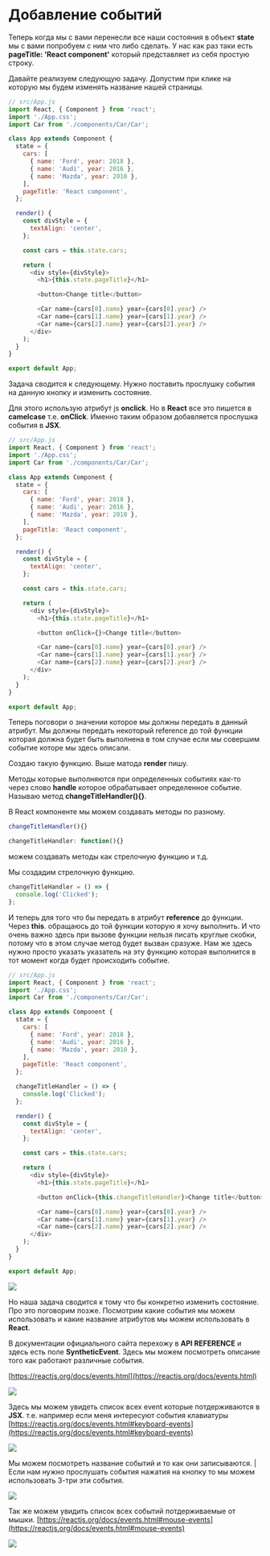 # Добавление событий

Теперь когда мы с вами перенесли все наши состояния в объект **state** мы с вами попробуем с ним что либо сделать. У нас как раз таки есть **pageTitle: 'React component'** который представляет из себя простую строку.

Давайте реализуем следующую задачу. Допустим при клике на которую мы будем изменять название нашей страницы.

```js
// src/App.js
import React, { Component } from 'react';
import './App.css';
import Car from './components/Car/Car';

class App extends Component {
  state = {
    cars: [
      { name: 'Ford', year: 2018 },
      { name: 'Audi', year: 2016 },
      { name: 'Mazda', year: 2010 },
    ],
    pageTitle: 'React component',
  };

  render() {
    const divStyle = {
      textAlign: 'center',
    };

    const cars = this.state.cars;

    return (
      <div style={divStyle}>
        <h1>{this.state.pageTitle}</h1>

        <button>Change title</button>

        <Car name={cars[0].name} year={cars[0].year} />
        <Car name={cars[1].name} year={cars[1].year} />
        <Car name={cars[2].name} year={cars[2].year} />
      </div>
    );
  }
}

export default App;
```

Задача сводится к следующему. Нужно поставить прослушку события на данную кнопку и изменить состояние.

Для этого использую атрибут js **onclick**. Но в **React** все это пишется в **camelcase** т.е. **onClick**. Именно таким образом добавляется прослушка события в **JSX**.

```js
// src/App.js
import React, { Component } from 'react';
import './App.css';
import Car from './components/Car/Car';

class App extends Component {
  state = {
    cars: [
      { name: 'Ford', year: 2018 },
      { name: 'Audi', year: 2016 },
      { name: 'Mazda', year: 2010 },
    ],
    pageTitle: 'React component',
  };

  render() {
    const divStyle = {
      textAlign: 'center',
    };

    const cars = this.state.cars;

    return (
      <div style={divStyle}>
        <h1>{this.state.pageTitle}</h1>

        <button onClick={}>Change title</button>

        <Car name={cars[0].name} year={cars[0].year} />
        <Car name={cars[1].name} year={cars[1].year} />
        <Car name={cars[2].name} year={cars[2].year} />
      </div>
    );
  }
}

export default App;
```

Теперь поговори о значении которое мы должны передать в данный атрибут. Мы должны передать некоторый reference до той функции которая должна будет быть выполнена в том случае если мы совершим событие которе мы здесь описали.

Создаю такую функцию. Выше матода **render** пишу.

Методы которые выполняются при определенных событиях как-то через слово **handle** которое обрабатывает определенное событие. Называю метод **changeTitleHandler(){}**.

В React компоненте мы можем создавать методы по разному.

```js
changeTitleHandler(){}
```

```js
changeTitleHandler: function(){}
```

можем создавать методы как стрелочную функцию и т.д.

Мы создадим стрелочную функцию.

```js
changeTitleHandler = () => {
  console.log('Clicked');
};
```

И теперь для того что бы передать в атрибут **reference** до функции. Через **this**. обращаюсь до той функции которую я хочу выполнить.
И что очень важно здесь при вызове функции нельзя писать круглые скобки, потому что в этом случае метод будет вызван сразуже. Нам же здесь нужно просто указать указатель на эту функцию которая выполнится в тот момент когда будет происходить событие.

```js
// src/App.js
import React, { Component } from 'react';
import './App.css';
import Car from './components/Car/Car';

class App extends Component {
  state = {
    cars: [
      { name: 'Ford', year: 2018 },
      { name: 'Audi', year: 2016 },
      { name: 'Mazda', year: 2010 },
    ],
    pageTitle: 'React component',
  };

  changeTitleHandler = () => {
    console.log('Clicked');
  };

  render() {
    const divStyle = {
      textAlign: 'center',
    };

    const cars = this.state.cars;

    return (
      <div style={divStyle}>
        <h1>{this.state.pageTitle}</h1>

        <button onClick={this.changeTitleHandler}>Change title</button>

        <Car name={cars[0].name} year={cars[0].year} />
        <Car name={cars[1].name} year={cars[1].year} />
        <Car name={cars[2].name} year={cars[2].year} />
      </div>
    );
  }
}

export default App;
```

![](./img/005.png)

Но наша задача сводится к тому что бы конкретно изменить состояние. Про это поговорим позже.
Посмотрим какие события мы можем использовать и какие название атрибутов мы можем использовать в **React**.

В документации официального сайта перехожу в **API REFERENCE** и здесь есть поле **SyntheticEvent**. Здесь мы можем посмотреть описание того как работают различные события.

[https://reactjs.org/docs/events.html](https://reactjs.org/docs/events.html)

![](../img/006.png)

Здесь мы можем увидеть список всех event которые потдерживаются в **JSX**. т.е. например если меня интересуют события клавиатуры [https://reactjs.org/docs/events.html#keyboard-events](https://reactjs.org/docs/events.html#keyboard-events)

![](./img/007.png)

Мы можем посмотреть название событий и то как они записываются. |Если нам нужно прослушать события нажатия на кнопку то мы можем использовать 3-три эти события.

![](./img/008.png)

Так же можем увидить список всех событий потдерживаемые от мышки. [https://reactjs.org/docs/events.html#mouse-events](https://reactjs.org/docs/events.html#mouse-events)

![](./img/009.png)
